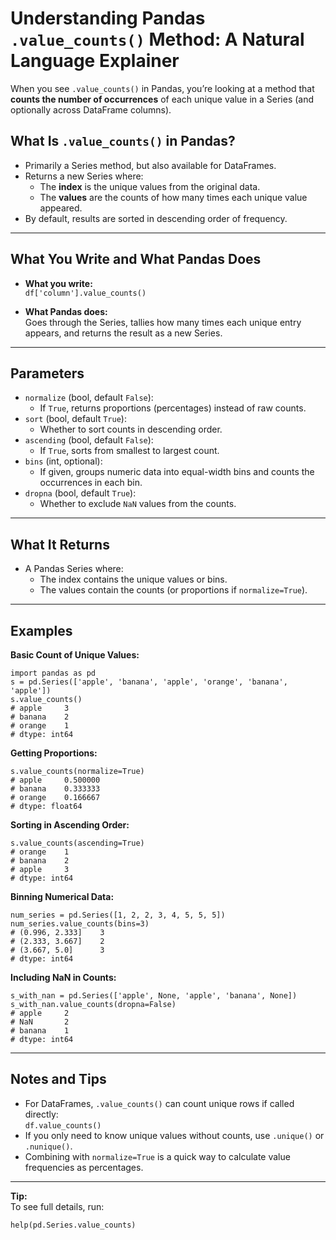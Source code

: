 # Understanding Pandas `.value_counts()` Method: A Natural Language Explainer

When you see `.value_counts()` in Pandas, you’re looking at a method that **counts the number of occurrences** of each unique value in a Series (and optionally across DataFrame columns).

## What Is `.value_counts()` in Pandas?

- Primarily a Series method, but also available for DataFrames.
- Returns a new Series where:
    - The **index** is the unique values from the original data.
    - The **values** are the counts of how many times each unique value appeared.
- By default, results are sorted in descending order of frequency.

---

## What You Write and What Pandas Does

- **What you write:**  
    `df['column'].value_counts()`

- **What Pandas does:**  
    Goes through the Series, tallies how many times each unique entry appears, and returns the result as a new Series.

---

## Parameters

- `normalize` (bool, default `False`):  
    - If `True`, returns proportions (percentages) instead of raw counts.
- `sort` (bool, default `True`):  
    - Whether to sort counts in descending order.
- `ascending` (bool, default `False`):  
    - If `True`, sorts from smallest to largest count.
- `bins` (int, optional):  
    - If given, groups numeric data into equal-width bins and counts the occurrences in each bin.
- `dropna` (bool, default `True`):  
    - Whether to exclude `NaN` values from the counts.

---

## What It Returns

- A Pandas Series where:
    - The index contains the unique values or bins.
    - The values contain the counts (or proportions if `normalize=True`).

---

## Examples

**Basic Count of Unique Values:**
    
    import pandas as pd
    s = pd.Series(['apple', 'banana', 'apple', 'orange', 'banana', 'apple'])
    s.value_counts()
    # apple     3
    # banana    2
    # orange    1
    # dtype: int64

**Getting Proportions:**
    
    s.value_counts(normalize=True)
    # apple     0.500000
    # banana    0.333333
    # orange    0.166667
    # dtype: float64

**Sorting in Ascending Order:**
    
    s.value_counts(ascending=True)
    # orange    1
    # banana    2
    # apple     3
    # dtype: int64

**Binning Numerical Data:**
    
    num_series = pd.Series([1, 2, 2, 3, 4, 5, 5, 5])
    num_series.value_counts(bins=3)
    # (0.996, 2.333]    3
    # (2.333, 3.667]    2
    # (3.667, 5.0]      3
    # dtype: int64

**Including NaN in Counts:**
    
    s_with_nan = pd.Series(['apple', None, 'apple', 'banana', None])
    s_with_nan.value_counts(dropna=False)
    # apple     2
    # NaN       2
    # banana    1
    # dtype: int64

---

## Notes and Tips

- For DataFrames, `.value_counts()` can count unique rows if called directly:  
      `df.value_counts()`
- If you only need to know unique values without counts, use `.unique()` or `.nunique()`.
- Combining with `normalize=True` is a quick way to calculate value frequencies as percentages.

---

**Tip:**  
To see full details, run:
    
    help(pd.Series.value_counts)
